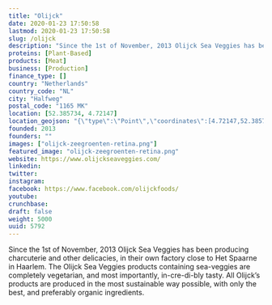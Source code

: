 ```yaml
---
title: "Olijck"
date: 2020-01-23 17:50:58
lastmod: 2020-01-23 17:50:58
slug: /olijck
description: "Since the 1st of November, 2013 Olijck Sea Veggies has been producing charcuterie and other delicacies, in their own factory close to Het Spaarne in Haarlem. The Olijck Sea Veggies products containing sea-veggies are completely vegetarian, and most importantly, in-cre-di-bly tasty. All Olijck’s products are produced in the most sustainable way possible, with only the best, and preferably organic ingredients."
proteins: [Plant-Based]
products: [Meat]
business: [Production]
finance_type: []
country: "Netherlands"
country_code: "NL"
city: "Halfweg"
postal_code: "1165 MK"
location: [52.385734, 4.72147]
location_geojson: "{\"type\":\"Point\",\"coordinates\":[4.72147,52.385734]}"
founded: 2013
founders: ""
images: ["olijck-zeegroenten-retina.png"]
featured_image: "olijck-zeegroenten-retina.png"
website: https://www.olijckseaveggies.com/
linkedin: 
twitter: 
instagram: 
facebook: https://www.facebook.com/olijckfoods/
youtube: 
crunchbase: 
draft: false
weight: 5000
uuid: 5792
---
```

Since the 1st of November, 2013 Olijck Sea Veggies has been producing charcuterie and other delicacies, in their own factory close to Het Spaarne in Haarlem. The Olijck Sea Veggies products containing sea-veggies are completely vegetarian, and most importantly, in-cre-di-bly tasty. All Olijck’s products are produced in the most sustainable way possible, with only the best, and preferably organic ingredients.
